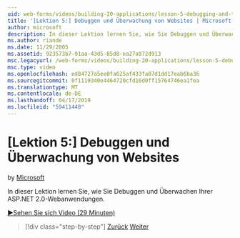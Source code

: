 ```yaml
---
uid: web-forms/videos/building-20-applications/lesson-5-debugging-and-tracing-your-website
title: '[Lektion 5:] Debuggen und Überwachung von Websites | Microsoft-Dokumentation'
author: microsoft
description: In dieser Lektion lernen Sie, wie Sie Debuggen und Überwachen Ihrer ASP.NET 2.0-Webanwendungen.
ms.author: riande
ms.date: 11/29/2005
ms.assetid: 923573b7-91aa-43d5-85d8-ea27a972d913
msc.legacyurl: /web-forms/videos/building-20-applications/lesson-5-debugging-and-tracing-your-website
msc.type: video
ms.openlocfilehash: ed84727a5ee0fa625af433fa07d1dd17eab6ba36
ms.sourcegitcommit: 0f1119340e4464720cfd16d0ff15764746ea1fea
ms.translationtype: MT
ms.contentlocale: de-DE
ms.lasthandoff: 04/17/2019
ms.locfileid: "59411448"
---
```

# <a name="lesson-5-debugging-and-tracing-your-website"></a>[Lektion 5:] Debuggen und Überwachung von Websites

by [Microsoft](https://github.com/microsoft)

In dieser Lektion lernen Sie, wie Sie Debuggen und Überwachen Ihrer ASP.NET 2.0-Webanwendungen.

[&#9654;Sehen Sie sich Video (29 Minuten)](https://channel9.msdn.com/Blogs/ASP-NET-Site-Videos/lesson-5-debugging-and-tracing-your-website)

> [!div class="step-by-step"]
> [Zurück](lesson-4-understanding-web-application-state.md)
> [Weiter](lesson-6-working-with-stylesheets-and-master-pages.md)
